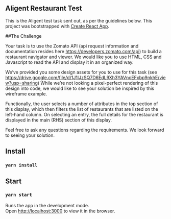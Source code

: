 ## Aligent Restaurant Test
This is the Aligent test task sent out, as per the guidelines below.
This project was bootstrapped with [Create React App](https://github.com/facebook/create-react-app).

##The Challenge

Your task is to use the Zomato API (api request information and documentation resides here https://developers.zomato.com/api) to build a restaurant navigator and viewer. We would like you to use HTML, CSS and Javascript to read the API and display it in an organized way.


We’ve provided you some design assets for you to use for this task (see https://drive.google.com/file/d/1J1IJzSQ7D6EdL9Xh3YAVnoEFxbp9nkhE/view?usp=sharing) While we’re not looking a pixel-perfect rendering of this design into code, we would like to see your solution be inspired by this wireframe example.


Functionally, the user selects a number of attributes in the top section of this display, which then filters the list of restaurants that are listed on the left-hand column. On selecting an entry, the full details for the restaurant is displayed in the main (RHS) section of this display.


Feel free to ask any questions regarding the requirements. We look forward to seeing your solution.

## Install

### `yarn install`

## Start

### `yarn start`

Runs the app in the development mode.<br>
Open [http://localhost:3000](http://localhost:3000) to view it in the browser.

